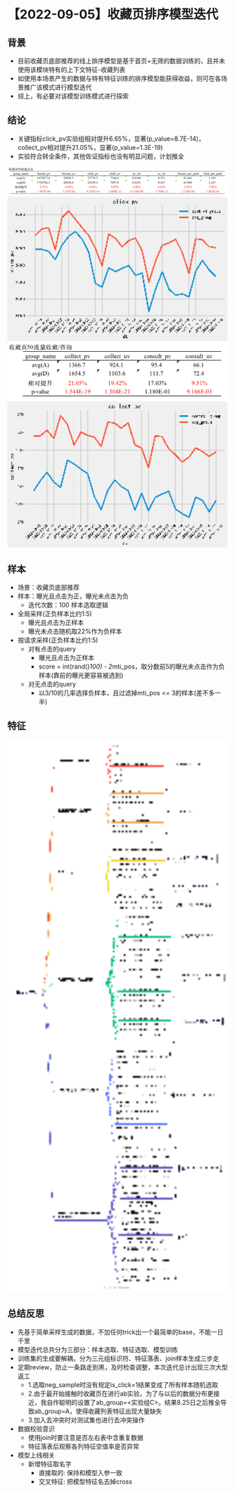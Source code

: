 # 【2022-09-05】收藏页排序模型迭代
## 背景
- 目前收藏页底部推荐的线上排序模型是基于首页+无筛的数据训练的，且并未使用该模块特有的上下文特征-收藏列表
- 如使用本场景产生的数据与特有特征训练的排序模型能获得收益，则可在各场景推广该模式进行模型迭代
- 综上，有必要对该模型训练模式进行探索


## 结论
- 关键指标click_pv实验组相对提升6.65%，显著(p_value=8.7E-14)，collect_pv相对提升21.05%，显著(p_value=1.3E-19)
- 实验符合转全条件，其他佐证指标也没有明显问题，计划推全

<img src="./pic/res.png" alt="点击结论" width="500" />

<img src="./pic/click curve.png" alt="点击曲线" width="500" />

<img src="./pic/collect res.png" alt="收藏结论" width="500" />

<img src="./pic/collect curve.png" alt="收藏曲线" width="500" />

## 样本
- 场景：收藏页底部推荐
- 样本：曝光且点击为正，曝光未点击为负
  - 迭代次数：100
样本选取逻辑
- 全局采样(正负样本比约1:5)
  - 曝光且点击为正样本
  - 曝光未点击随机取22%作为负样本
- 按请求采样(正负样本比约1:5)
  - 对有点击的query
    - 曝光且点击为正样本
    - score = int(rand()*100) - 2*mti_pos，取分数前5的曝光未点击作为负样本(靠前的曝光更容易被选到)
  - 对无点击的query
    - 以3/10的几率选择负样本，且过滤掉mti_pos <= 3的样本(差不多一半)


## 特征
<img src="./pic/fea.png" alt="特征" width="500" />

## 总结反思
- 先基于简单采样生成的数据，不加任何trick出一个最简单的base，不能一日千里
- 模型迭代总共分为三部分：样本选取、特征选取、模型训练
- 训练集的生成要解耦，分为三元组标识符、特征落表、join样本生成三步走
- 定期review，防止一条路走到黑，及时检查调整，本次迭代总计出现三次大型返工
  - 1.选取neg_sample时没有规定is_click=1结果变成了所有样本随机选取
  - 2.由于最开始接触时收藏页在进行ab实验，为了与以后的数据分布更接近，我自作聪明的设置了ab_group=<实验组C>。结果8.25日之后推全导致ab_group=A，使得收藏列表特征出现大量缺失
  - 3.加入去冲突时对测试集也进行去冲突操作
- 数据校验意识
  - 使用join时要注意是否左右表中含重复数据
  - 特征落表后观察各列特征空值率是否异常
- 模型上线相关
  - 新增特征取名字
    - 直接取的: 保持和模型入参一致
    - 交叉特征: 把模型特征名去掉cross
